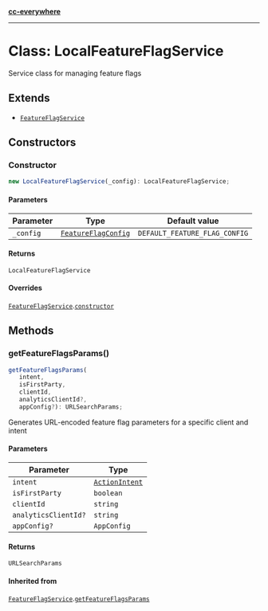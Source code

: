 [**cc-everywhere**](../../../../../index.md)

***

# Class: LocalFeatureFlagService

Service class for managing feature flags

## Extends

- [`FeatureFlagService`](../../feature-flag-service/classes/feature-flag-service.md)

## Constructors

### Constructor

```ts
new LocalFeatureFlagService(_config): LocalFeatureFlagService;
```

#### Parameters

| Parameter | Type | Default value |
| ------ | ------ | ------ |
| `_config` | [`FeatureFlagConfig`](../interfaces/feature-flag-config.md) | `DEFAULT_FEATURE_FLAG_CONFIG` |

#### Returns

`LocalFeatureFlagService`

#### Overrides

[`FeatureFlagService`](../../feature-flag-service/classes/feature-flag-service.md).[`constructor`](../../feature-flag-service/classes/feature-flag-service.md#constructor)

## Methods

### getFeatureFlagsParams()

```ts
getFeatureFlagsParams(
   intent, 
   isFirstParty, 
   clientId, 
   analyticsClientId?, 
   appConfig?): URLSearchParams;
```

Generates URL-encoded feature flag parameters for a specific client and intent

#### Parameters

| Parameter | Type |
| ------ | ------ |
| `intent` | [`ActionIntent`](../../../../../shared/src/types/action-intent-types/type-aliases/action-intent.md) |
| `isFirstParty` | `boolean` |
| `clientId` | `string` |
| `analyticsClientId?` | `string` |
| `appConfig?` | `AppConfig` |

#### Returns

`URLSearchParams`

#### Inherited from

[`FeatureFlagService`](../../feature-flag-service/classes/feature-flag-service.md).[`getFeatureFlagsParams`](../../feature-flag-service/classes/feature-flag-service.md#getfeatureflagsparams)
